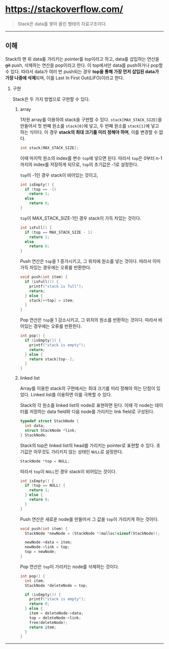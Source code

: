 # https://stackoverflow.com/

> Stack은 data를 쌓아 올린 형태의 자료구조이다.

---

## 이해

Stack의 맨 위 data를 가리키는 pointer를 top이라고 하고, data를 삽입하는 연산을 ~~git~~ push, 삭제하는 연산을 pop이라고 한다. 이 top에서만 data를 push하거나 pop할 수 있다. 따라서 data가 여러 번 push되는 경우 **top을 통해 가장 먼저 삽입된 data가 가장 나중에 삭제**되며, 이를 Last In First Out(LIFO)이라고 한다.

1. 구현

   Stack은 두 가지 방법으로 구현할 수 있다.

   1. array

      1차원 array를 이용하여 stack을 구현할 수 있다. `stack[MAX_STACK_SIZE]`을 만들어서 첫 번째 원소를 `stack[0]`에 넣고, 두 번째 원소를 `stack[1]`에 넣고 하는 식이다. 이 경우 **stack의 최대 크기를 미리 정해야 하며**, 이를 변경할 수 없다.

      ```c
      int stack[MAX_STACK_SIZE];
      ```

      이때 마지막 원소의 index를 변수 `top`에 넣으면 된다. 따라서 `top`은 0부터 n-1까지의 index를 저장하게 되므로, `top`의 초기값은 -1로 설정한다.

      `top`이 -1인 경우 stack이 비어있는 것이고,

      ```c
      int isEmpty() {
        if (top == -1)
          return 1;
        else
          return 0;
      }
      ```

      `top`이 MAX_STACK_SIZE-1인 경우 stack이 가득 차있는 것이다.

      ```c
      int isFull() {
        if (top == MAX_STACK_SIZE - 1)
          return 1;
        else
          return 0;
      }
      ```

      Push 연산은 `top`을 1 증가시키고, 그 위치에 원소를 넣는 것이다. 따라서 이미 가득 차있는 경우에는 오류를 반환한다.

      ```c
      void push(int item) {
        if (isFull()) {
          printf("stack is full");
          return;
        } else {
          stack[++top] = item;
        }
      }
      ```

      Pop 연산은 `top`을 1 감소시키고, 그 위치의 원소를 반환하는 것이다. 따라서 비어있는 경우에는 오류를 반환한다.

      ```c
      int pop() {
        if (isEmpty()) {
          printf("stack is empty");
          return;
        } else {
          return stack[top--];
        }
      }
      ```

   2. linked list

      Array를 이용한 stack의 구현에서는 최대 크기를 미리 정해야 하는 단점이 있었다. Linked list를 이용하면 이를 극복할 수 있다.

      Stack의 각 원소를 linked list의 node로 표현하면 된다. 이때 각 node는 데이터를 저장하는 data field와 다음 node를 가리키는 link field로 구성된다.

      ```c
      typedef struct StackNode {
        int data;
        struct StackNode *link;
      } StackNode;
      ```

      Stack의 top은 linked list의 head를 가리키는 pointer로 표현할 수 있다. 초기값은 아무것도 가리키지 않는 상태인 `NULL`로 설정한다.

      ```c
      StackNode *top = NULL;
      ```

      따라서 `top`이 `NULL`인 경우 stack이 비어있는 것이다.

      ```c
      int isEmpty() {
        if (top == NULL) {
          return 1;
        } else {
          return 0;
        }
      }
      ```

      Push 연산은 새로운 node를 만들어서 그 값을 `top`이 가리키게 하는 것이다.

      ```c
      void push(int item) {
        StackNode *newNode = (StackNode *)malloc(sizeof(StackNode));

        newNode->data = item;
        newNode->link = top;
        top = newNode;
      }
      ```

      Pop 연산은 `top`이 가리키는 node를 삭제하는 것이다.

      ```c
      int pop() {
        int item;
        StackNode *deleteNode = top;

        if (isEmpty()) {
          printf("stack is empty");
          return 0;
        } else {
          item = deleteNode->data;
          top = deleteNode->link;
          free(deleteNode);
          return item;
        }
      }
      ```

---
